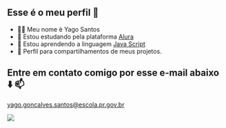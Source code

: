 ## Esse é o meu perfil 🥀 ##

- 👨‍🦱 Meu nome è Yago Santos
- 📖 Estou estudando pela plataforma [Alura](https://alura.com.br)
- 🤖 Estou aprendendo a linguagem [Java Script](https://p5js.org)
- 🤙 Perfil para compartilhamentos de meus projetos.



## Entre em contato comigo por esse e-mail abaixo ⬇️ 📫 ##

yago.goncalves.santos@escola.pr.gov.br 

![](https://media1.tenor.com/m/g3a4ruPoTFYAAAAC/jisoo-jisoo-kim.gif)






